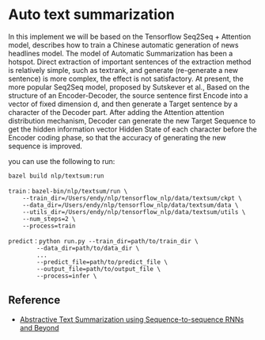 # Auto text summarization

In this implement we will be based on the Tensorflow Seq2Seq + Attention model, describes how to train a Chinese automatic generation of news headlines model.
The model of Automatic Summarization has been a hotspot. Direct extraction of important sentences of the extraction method is relatively simple, such as textrank,
and generate (re-generate a new sentence) is more complex, the effect is not satisfactory. At present, the more popular Seq2Seq model, proposed by Sutskever et al.,
Based on the structure of an Encoder-Decoder, the source sentence first Encode into a vector of fixed dimension d, and then generate a Target sentence by a character of the Decoder part.
After adding the Attention attention distribution mechanism, Decoder can generate the new Target Sequence to get the hidden information vector Hidden State of each character before the Encoder coding phase,
so that the accuracy of generating the new sequence is improved.

you can use the following to run:

```
bazel build nlp/textsum:run

train：bazel-bin/nlp/textsum/run \
    --train_dir=/Users/endy/nlp/tensorflow_nlp/data/textsum/ckpt \
    --data_dir=/Users/endy/nlp/tensorflow_nlp/data/textsum/data \
    --utils_dir=/Users/endy/nlp/tensorflow_nlp/data/textsum/utils \
    --num_steps=2 \
    --process=train
        
predict：python run.py --train_dir=path/to/train_dir \ 
        --data_dir=path/to/data_dir \
        ...
        --predict_file=path/to/predict_file \
        --output_file=path/to/output_file \
        --process=infer \
```

## Reference

- [Abstractive Text Summarization using Sequence-to-sequence RNNs and Beyond](https://arxiv.org/pdf/1602.06023.pdf)